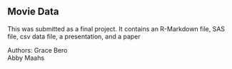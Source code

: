 ## Movie Data
This was submitted as a final project. It contains an R-Markdown file, SAS file, csv data file, a presentation, and a paper

Authors: 
Grace Bero  
Abby Maahs
